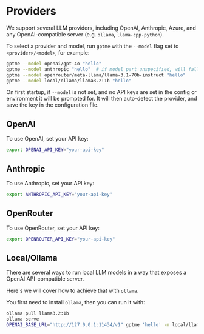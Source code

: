 Providers
=========

We support several LLM providers, including OpenAI, Anthropic, Azure, and any OpenAI-compatible server (e.g. `ollama`, `llama-cpp-python`).

To select a provider and model, run `gptme` with the `--model` flag set to `<provider>/<model>`, for example:

```sh
gptme --model openai/gpt-4o "hello"
gptme --model anthropic "hello"  # if model part unspecified, will fall back to the provider default
gptme --model openrouter/meta-llama/llama-3.1-70b-instruct "hello"
gptme --model local/ollama/llama3.2:1b "hello"
```

On first startup, if `--model` is not set, and no API keys are set in the config or environment it will be prompted for. It will then auto-detect the provider, and save the key in the configuration file.

## OpenAI

To use OpenAI, set your API key:

```sh
export OPENAI_API_KEY="your-api-key"
```

## Anthropic

To use Anthropic, set your API key:

```sh
export ANTHROPIC_API_KEY="your-api-key"
```

## OpenRouter

To use OpenRouter, set your API key:

```sh
export OPENROUTER_API_KEY="your-api-key"
```

## Local/Ollama

There are several ways to run local LLM models in a way that exposes a OpenAI API-compatible server.

Here's we will cover how to achieve that with `ollama`.

You first need to install `ollama`, then you can run it with:

```sh
ollama pull llama3.2:1b
ollama serve
OPENAI_BASE_URL="http://127.0.0.1:11434/v1" gptme 'hello' -m local/llama3.2:1b
```
